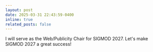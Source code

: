 ```yaml
---
layout: post
date: 2025-03-31 22:43:59-0400
inline: true
related_posts: false
---
```

I will serve as the Web/Publicity Chair for SIGMOD 2027. Let's make SIGMOD 2027 a great success!